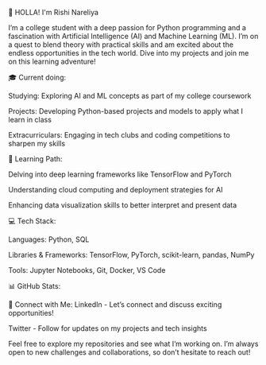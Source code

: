 👋 HOLLA! I'm Rishi Nareliya

I’m a college student with a deep passion for Python programming and a fascination with Artificial Intelligence (AI) and Machine Learning (ML). I’m on a quest to blend theory with practical skills and am excited about the endless opportunities in the tech world. Dive into my projects and join me on this learning adventure!

🎓 Current doing:

Studying: Exploring AI and ML concepts as part of my college coursework

Projects: Developing Python-based projects and models to apply what I learn in class

Extracurriculars: Engaging in tech clubs and coding competitions to sharpen my skills


🌱 Learning Path:

Delving into deep learning frameworks like TensorFlow and PyTorch

Understanding cloud computing and deployment strategies for AI

Enhancing data visualization skills to better interpret and present data


💻 Tech Stack:

Languages: Python, SQL

Libraries & Frameworks: TensorFlow, PyTorch, scikit-learn, pandas, NumPy

Tools: Jupyter Notebooks, Git, Docker, VS Code


📊 GitHub Stats:


🌟 Connect with Me:
LinkedIn - Let’s connect and discuss exciting opportunities!

Twitter - Follow for updates on my projects and tech insights

Feel free to explore my repositories and see what I’m working on. I’m always open to new challenges and collaborations, so don’t hesitate to reach out!


